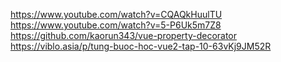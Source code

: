 https://www.youtube.com/watch?v=CQAQkHuulTU
https://www.youtube.com/watch?v=5-P6Uk5m7Z8
https://github.com/kaorun343/vue-property-decorator
https://viblo.asia/p/tung-buoc-hoc-vue2-tap-10-63vKj9JM52R
